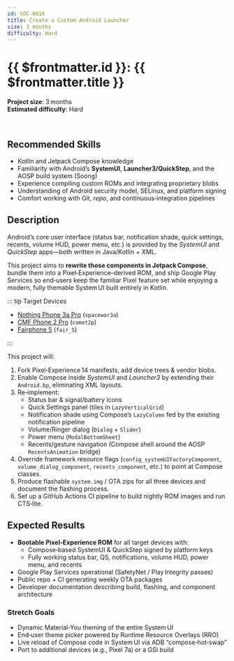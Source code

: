 ```yaml
---
id: SOC-0016
title: Create a Custom Android Launcher
size: 3 months
difficulty: Hard
---
```


# {{ $frontmatter.id }}: {{ $frontmatter.title }}

**Project size**: 3 months\
**Estimated difficulty**: Hard

<div style="width: 100%; display: grid; grid-template-columns: 1fr 1fr; grid-auto-rows: min-content; gap: 1rem; align-items: start">
  <a href="/images/dock.png">
    <img src="/images/dock.png" alt="">
  </a>
  <a href="/images/dock-with-search.png">
    <img src="/images/dock-with-search.png" alt="">
  </a>
  <a href="/images/widget-timeline.png">
    <img src="/images/widget-timeline.png" alt="">
  </a>
  <a href="/images/ava-cards.png">
    <img src="/images/ava-cards.png" alt="">
  </a>
</div>

## Recommended Skills

- Kotlin and Jetpack Compose knowledge
- Familiarity with Android’s **SystemUI**, **Launcher3/QuickStep**, and the AOSP build system (Soong)
- Experience compiling custom ROMs and integrating proprietary blobs
- Understanding of Android security model, SELinux, and platform signing
- Comfort working with Git, _repo_, and continuous‑integration pipelines

## Description

Android’s core user interface (status bar, notification shade, quick settings, recents, volume HUD, power menu, etc.) is provided by the _SystemUI_ and _QuickStep_ apps—both written in Java/Kotlin + XML.

This project aims to **rewrite those components in Jetpack Compose**, bundle them into a Pixel‑Experience–derived ROM, and ship Google Play Services so end‑users keep the familiar Pixel feature set while enjoying a modern, fully themable System UI built entirely in Kotlin.

::: tip Target Devices

- [Nothing Phone 3a Pro](https://us.nothing.tech/pages/phone-3a-pro) (`spacewar3a`)
- [CMF Phone 2 Pro](https://us.nothing.tech/pages/cmf-phone-2-pro) (`comet2p`)
- [Fairphone 5](https://shop.fairphone.com/fairphone-5) (`fair_5`)

:::

This project will:

1. Fork Pixel‑Experience 14 manifests, add device trees & vendor blobs.
2. Enable Compose inside _SystemUI_ and _Launcher3_ by extending their `Android.bp`, eliminating XML layouts.
3. Re‑implement:
   - Status bar & signal/battery icons
   - Quick Settings panel (tiles in `LazyVerticalGrid`)
   - Notification shade using Compose’s `LazyColumn` fed by the existing notification pipeline
   - Volume/Ringer dialog (`Dialog` + `Slider`)
   - Power menu (`ModalBottomSheet`)
   - Recents/gesture navigation (Compose shell around the AOSP `RecentsAnimation` bridge)
4. Override framework resource flags (`config_systemUIFactoryComponent`, `volume_dialog_component`, `recents_component`, etc.) to point at Compose classes.
5. Produce flashable `system.img` / OTA zips for all three devices and document the flashing process.
6. Set up a GitHub Actions CI pipeline to build nightly ROM images and run CTS‑lite.

## Expected Results

- **Bootable Pixel‑Experience ROM** for all target devices with:
  - Compose‑based SystemUI & QuickStep signed by platform keys
  - Fully working status bar, QS, notifications, volume HUD, power menu, and recents
- Google Play Services operational (SafetyNet / Play Integrity passes)
- Public repo + CI generating weekly OTA packages
- Developer documentation describing build, flashing, and component architecture

### Stretch Goals

- Dynamic Material‑You theming of the entire System UI
- End‑user theme picker powered by Runtime Resource Overlays (RRO)
- Live reload of Compose code in System UI via ADB “compose‑hot‑swap”
- Port to additional devices (e.g., Pixel 7a) or a GSI build
